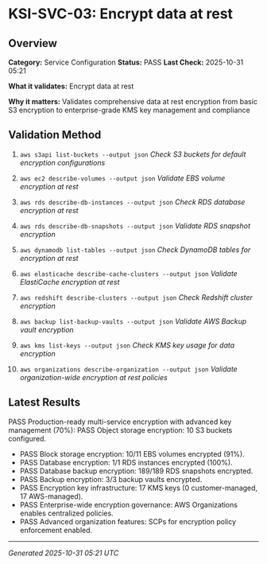 # KSI-SVC-03: Encrypt data at rest

## Overview

**Category:** Service Configuration
**Status:** PASS
**Last Check:** 2025-10-31 05:21

**What it validates:** Encrypt data at rest

**Why it matters:** Validates comprehensive data at rest encryption from basic S3 encryption to enterprise-grade KMS key management and compliance

## Validation Method

1. `aws s3api list-buckets --output json`
   *Check S3 buckets for default encryption configurations*

2. `aws ec2 describe-volumes --output json`
   *Validate EBS volume encryption at rest*

3. `aws rds describe-db-instances --output json`
   *Check RDS database encryption at rest*

4. `aws rds describe-db-snapshots --output json`
   *Validate RDS snapshot encryption*

5. `aws dynamodb list-tables --output json`
   *Check DynamoDB tables for encryption at rest*

6. `aws elasticache describe-cache-clusters --output json`
   *Validate ElastiCache encryption at rest*

7. `aws redshift describe-clusters --output json`
   *Check Redshift cluster encryption*

8. `aws backup list-backup-vaults --output json`
   *Validate AWS Backup vault encryption*

9. `aws kms list-keys --output json`
   *Check KMS key usage for data encryption*

10. `aws organizations describe-organization --output json`
   *Validate organization-wide encryption at rest policies*

## Latest Results

PASS Production-ready multi-service encryption with advanced key management (70%): PASS Object storage encryption: 10 S3 buckets configured.
- PASS Block storage encryption: 10/11 EBS volumes encrypted (91%).
- PASS Database encryption: 1/1 RDS instances encrypted (100%).
- PASS Database backup encryption: 189/189 RDS snapshots encrypted.
- PASS Backup encryption: 3/3 backup vaults encrypted.
- PASS Encryption key infrastructure: 17 KMS keys (0 customer-managed, 17 AWS-managed).
- PASS Enterprise-wide encryption governance: AWS Organizations enables centralized policies.
- PASS Advanced organization features: SCPs for encryption policy enforcement enabled.

---
*Generated 2025-10-31 05:21 UTC*